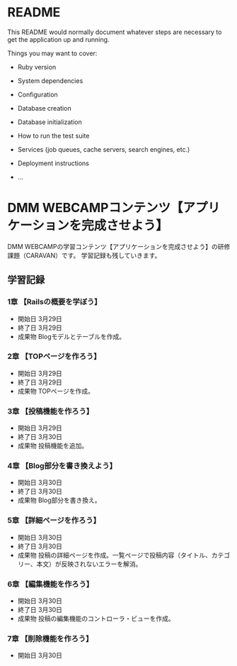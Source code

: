 # README

This README would normally document whatever steps are necessary to get the
application up and running.

Things you may want to cover:

* Ruby version

* System dependencies

* Configuration

* Database creation

* Database initialization

* How to run the test suite

* Services (job queues, cache servers, search engines, etc.)

* Deployment instructions

* ...

# DMM WEBCAMPコンテンツ【アプリケーションを完成させよう】
DMM WEBCAMPの学習コンテンツ【アプリケーションを完成させよう】の研修課題（CARAVAN）です。
学習記録も残していきます。

## 学習記録
### 1章 【Railsの概要を学ぼう】
- 開始日 3月29日
- 終了日 3月29日
- 成果物 Blogモデルとテーブルを作成。

### 2章 【TOPページを作ろう】
- 開始日 3月29日
- 終了日 3月29日
- 成果物 TOPページを作成。

### 3章 【投稿機能を作ろう】
- 開始日 3月29日
- 終了日 3月30日
- 成果物 投稿機能を追加。

### 4章 【Blog部分を書き換えよう】
- 開始日 3月30日
- 終了日 3月30日
- 成果物 Blog部分を書き換え。

### 5章 【詳細ページを作ろう】
- 開始日 3月30日
- 終了日 3月30日
- 成果物 投稿の詳細ページを作成。一覧ページで投稿内容（タイトル、カテゴリー、本文）が反映されないエラーを解消。

### 6章 【編集機能を作ろう】
- 開始日 3月30日
- 終了日 3月30日
- 成果物 投稿の編集機能のコントローラ・ビューを作成。

### 7章 【削除機能を作ろう】
- 開始日 3月30日